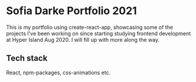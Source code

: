# Sofia Darke Portfolio 2021

This is my portfolio using create-react-app, showcasing some of the projects I've been working on since starting studying frontend development at Hyper Island Aug 2020. I will fill up with more along the way.

## Tech stack

React, npm-packages, css-animations etc.
